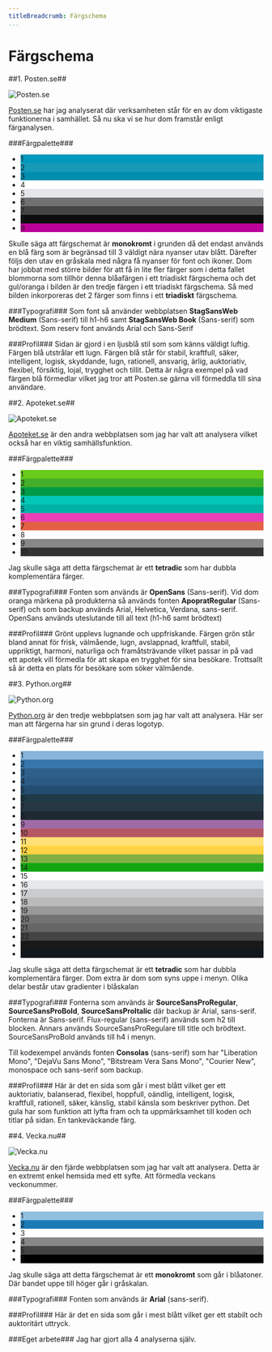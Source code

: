 ```yaml
---
titleBreadcrumb: Färgschema
...
```

Färgschema
===============================

##1. Posten.se##

![Posten.se](../htdocs/image/analysis/1_posten.png?w=633&a=0,0,1,0&cf)

[Posten.se](http://www.posten.se) har jag analyserat där verksamheten står för en av dom viktigaste funktionerna i samhället.
Så nu ska vi se hur dom framstår enligt färganalysen.

###Färgpalette###

<ul class="color-scheme">
    <li class="dark" style="background-color: #0099BB;">1</li>
    <li class="dark" style="background-color: #1799B8;">2</li>
    <li class="dark" style="background-color: #008EAF;">3</li>
    <li class="dark" style="background-color: #FFFFFF;">4</li>
    <li class="dark" style="background-color: #E4E6E9;">5</li>
    <li class="light" style="background-color: #717171;">6</li>
    <li class="light" style="background-color: #444444;">7</li>
    <li class="light" style="background-color: #0D0D0D;">8</li>
    <li class="light" style="background-color: #BB0099;">9</li>

</ul>

Skulle säga att färgschemat är **monokromt** i grunden då det endast används en blå färg som är begränsad till 3 väldigt nära nyanser utav blått. Därefter följs den utav en gråskala med några få nyanser för font och ikoner. Dom har jobbat med större bilder för att få in lite fler färger som i detta fallet blommorna som tillhör denna blåafärgen i ett triadiskt färgschema och det gul/oranga i bilden är den tredje färgen i ett triadiskt färgschema. Så med bilden inkorporeras det 2 färger som finns i ett **triadiskt** färgschema.

###Typografi###
Som font så använder webbplatsen **StagSansWeb Medium** (Sans-serif) till h1-h6 samt **StagSansWeb Book** (Sans-serif) som brödtext. Som reserv font används Arial och Sans-Serif

###Profil###
Sidan är gjord i en ljusblå stil som som känns väldigt luftig. Färgen blå utstrålar ett lugn. Färgen blå står för stabil, kraftfull, säker, intelligent, logisk, skyddande, lugn, rationell, ansvarig, ärlig, auktoriativ, flexibel, försiktig, lojal, trygghet och tillit. Detta är några exempel på vad färgen blå förmedlar vilket jag tror att Posten.se gärna vill förmeddla till sina användare.

##2. Apoteket.se##

![Apoteket.se](../htdocs/image/analysis/2_apoteket.png?w=633&a=0,0,1,0&cf)

[Apoteket.se](http://www.apoteket.se) är den andra webbplatsen som jag har valt att analysera vilket också har en viktig samhällsfunktion.

###Färgpalette###

<ul class="color-scheme">
    <li class="dark" style="background-color: #6ACA19;">1</li>
    <li class="dark" style="background-color: #42AE29;">2</li>
    <li class="dark" style="background-color: #009b46;">3</li>
    <li class="dark" style="background-color: #00C7B6;">4</li>
    <li class="dark" style="background-color: #00B2A6;">5</li>
    <li class="dark" style="background-color: #EB3FB7;">6</li>
    <li class="dark" style="background-color: #E46044;">7</li>
    <li class="dark" style="background-color: #FFFFFF;">8</li>
    <li class="dark" style="background-color: #888888;">9</li>
    <li class="light" style="background-color: #333333;">10</li>
</ul>

Jag skulle säga att detta färgschemat är ett **tetradic** som har dubbla komplementära färger.

###Typografi###
Fonten som används är **OpenSans** (Sans-serif). Vid dom oranga märkena på produkterna så används fonten **ApopratRegular** (Sans-serif) och som backup används Arial, Helvetica, Verdana, sans-serif. OpenSans används uteslutande till all text (h1-h6 samt brödtext)

###Profil###
Grönt upplevs lugnande och uppfriskande. Färgen grön står bland annat för frisk, välmående, lugn, avslappnad, kraftfull, stabil, uppriktigt, harmoni, naturliga och framåtsträvande vilket passar in på vad ett apotek vill förmedla för att skapa en trygghet för sina besökare. Trottsallt så är detta en plats för besökare som söker välmående.

##3. Python.org##

![Python.org](../htdocs/image/analysis/3_python.png?w=633&a=0,0,1,0&cf)

[Python.org](https://www.python.org/) är den tredje webbplatsen som jag har valt att analysera. Här ser man att färgerna har sin grund i deras logotyp.

###Färgpalette###

<ul class="color-scheme">
    <li class="dark" style="background-color: #89b4d9;">1</li>
    <li class="dark" style="background-color: #3776ab;">2</li>
    <li class="dark" style="background-color: #2d618c;">3</li>
    <li class="light" style="background-color: #2b5b84;">4</li>
    <li class="light" style="background-color: #244e71;">5</li>
    <li class="light" style="background-color: #1f3b47;">6</li>
    <li class="light" style="background-color: #273643;">7</li>
    <li class="light" style="background-color: #1e2933;">8</li>
    <li class="dark" style="background-color: #a06ba7;">9</li>
    <li class="dark" style="background-color: #b55863;">10</li>
    <li class="dark" style="background-color: #ffdf76;">11</li>
    <li class="dark" style="background-color: #ffd343;">12</li>
    <li class="dark" style="background-color: #82b043;">13</li>
    <li class="dark" style="background-color: #11a611;">14</li>
    <li class="dark" style="background-color: #ffffff;">15</li>
    <li class="dark" style="background-color: #e6e8ea;">16</li>
    <li class="dark" style="background-color: #caccce;">17</li>
    <li class="dark" style="background-color: #bbbbbb;">18</li>
    <li class="dark" style="background-color: #999999;">19</li>
    <li class="dark" style="background-color: #737373;">20</li>
    <li class="light" style="background-color: #666666;">21</li>
    <li class="light" style="background-color: #444444;">22</li>
    <li class="light" style="background-color: #191919;">23</li>
    <li class="light" style="background-color: #11171d;">24</li>
</ul>

Jag skulle säga att detta färgschemat är ett **tetradic** som har dubbla komplementära färger. Dom extra är dom som syns uppe i menyn. Olika delar består utav gradienter i blåskalan

###Typografi###
Fonterna som används är **SourceSansProRegular**, **SourceSansProBold**, **SourceSansProItalic** där backup är Arial, sans-serif. Fonterna är Sans-serif. Flux-regular (sans-serif) används som h2 till blocken. Annars används SourceSansProRegulare till title och brödtext. SourceSansProBold används till h4 i menyn.

Till kodexempel används fonten **Consolas** (sans-serif) som har "Liberation Mono", "DejaVu Sans Mono", "Bitstream Vera Sans Mono", "Courier New", monospace och sans-serif som backup.

###Profil###
Här är det en sida som går i mest blått vilket ger ett auktoriativ, balanserad, flexibel, hoppfull, oändlig, intelligent, logisk, kraftfull, rationell, säker, känslig, stabil känsla som beskriver python. Det gula har som funktion att lyfta fram och ta uppmärksamhet till koden och titlar på sidan. En tankeväckande färg.


##4. Vecka.nu##

![Vecka.nu](../htdocs/image/analysis/3_vecka.png?w=633&a=0,0,5.8,0&cf)

[Vecka.nu](http://www.vecka.nu/) är den fjärde webbplatsen som jag har valt att analysera. Detta är en extremt enkel hemsida med ett syfte. Att förmedla veckans veckonummer.

###Färgpalette###

<ul class="color-scheme">
    <li class="dark" style="background-color: #90c0de;">1</li>
    <li class="dark" style="background-color: #1c7bb7;">2</li>
    <li class="dark" style="background-color: #ffffff;">3</li>
    <li class="dark" style="background-color: #888888;">4</li>
    <li class="light" style="background-color: #444444;">5</li>
    <li class="light" style="background-color: #000000;">6</li>
</ul>

Jag skulle säga att detta färgschemat är ett **monokromt** som går i blåatoner. Där bandet uppe till höger går i gråskalan.

###Typografi###
Fonten som används är **Arial** (sans-serif).

###Profil###
Här är det en sida som går i mest blått vilket ger ett stabilt och auktoritärt uttryck.

###Eget arbete###
Jag har gjort alla 4 analyserna själv.
